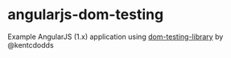 # angularjs-dom-testing
Example AngularJS (1.x) application using [dom-testing-library](https://github.com/kentcdodds/dom-testing-library) by @kentcdodds
